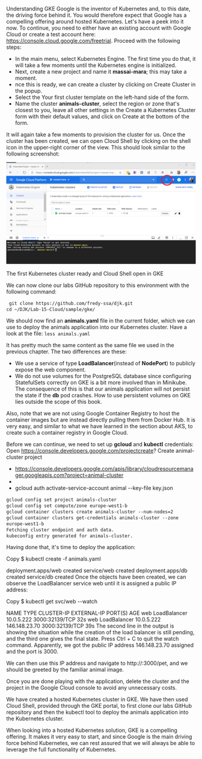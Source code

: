 Understanding GKE
Google is the inventor of Kubernetes and, to this date, the driving force behind it. You would therefore expect that Google has a compelling offering around hosted Kubernetes. Let's have a peek into it now. To continue, you need to either have an existing account with Google Cloud or create a test account here: https://console.cloud.google.com/freetrial. Proceed with the following steps:

- In the main menu, select Kubernetes Engine. The first time you do that, it will take a few moments until the Kubernetes engine is initialized.
- Next, create a new project and name it **massai-mara**; this may take a moment.
- nce this is ready, we can create a cluster by clicking on Create Cluster in the popup.
- Select the Your first cluster template on the left-hand side of the form.
- Name the cluster **animals-cluster**, select the region or zone that's closest to you, leave all other settings in the Create a Kubernetes Cluster form with their default values, and click on Create at the bottom of the form.

It will again take a few moments to provision the cluster for us. Once the cluster has been created, we can open Cloud Shell by clicking on the shell icon in the upper-right corner of the view. This should look similar to the following screenshot:

![gks](./img/l15-gks-p1.png)

The first Kubernetes cluster ready and Cloud Shell open in GKE

We can now clone our labs GitHub repository to this environment with the following command:

```
 git clone https://github.com/fredy-ssa/djk.git
cd ~/DJK/Lab-15-Cloud/sample/gke/
```

We should now find an **animals.yaml** file in the current folder, which we can use to deploy the animals application into our Kubernetes cluster. Have a look at the file:
``
less animals.yaml
``

It has pretty much the same content as the same file we used in the previous chapter. The two differences are these:

- We use a service of type **LoadBalancer**(instead of **NodePort**) to publicly expose the web component.
- We do not use volumes for the PostgreSQL database since configuring StatefulSets correctly on GKE is a bit more involved than in Minikube. The consequence of this is that our animals application will not persist the state if the **db** pod crashes. How to use persistent volumes on GKE lies outside the scope of this book.

Also, note that we are not using Google Container Registry to host the container images but are instead directly pulling them from Docker Hub. It is very easy, and similar to what we have learned in the section about AKS, to create such a container registry in Google Cloud.

Before we can continue, we need to set up **gcloud** and **kubectl** credentials:
Open  https://console.developers.google.com/projectcreate?
Create animal-cluster project
- https://console.developers.google.com/apis/library/cloudresourcemanager.googleapis.com?project=animal-cluster
- 
- gcloud auth activate-service-account animal --key-file key.json 

```
gcloud config set project animals-cluster
gcloud config set compute/zone europe-west1-b
gcloud container clusters create animals-cluster --num-nodes=2
gcloud container clusters get-credentials animals-cluster --zone europe-west1-b
Fetching cluster endpoint and auth data.
kubeconfig entry generated for animals-cluster.
```

Having done that, it's time to deploy the application:

Copy
$ kubectl create -f animals.yaml

deployment.apps/web created
service/web created
deployment.apps/db created
service/db created
Once the objects have been created, we can observe the LoadBalancer service web until it is assigned a public IP address:

Copy
$ kubectl get svc/web --watch

NAME   TYPE           CLUSTER-IP   EXTERNAL-IP     PORT(S)          AGE
web    LoadBalancer   10.0.5.222   <pending>       3000:32139/TCP   32s
web    LoadBalancer   10.0.5.222   146.148.23.70   3000:32139/TCP   39s
The second line in the output is showing the situation while the creation of the load balancer is still pending, and the third one gives the final state. Press Ctrl + C to quit the watch command. Apparently, we got the public IP address 146.148.23.70 assigned and the port is 3000.

We can then use this IP address and navigate to http://<IP address>:3000/pet, and we should be greeted by the familiar animal image.

Once you are done playing with the application, delete the cluster and the project in the Google Cloud console to avoid any unnecessary costs.

We have created a hosted Kubernetes cluster in GKE. We have then used Cloud Shell, provided through the GKE portal, to first clone our labs GitHub repository and then the kubectl tool to deploy the animals application into the Kubernetes cluster. 

When looking into a hosted Kubernetes solution, GKE is a compelling offering. It makes it very easy to start, and since Google is the main driving force behind Kubernetes, we can rest assured that we will always be able to leverage the full functionality of Kubernetes.